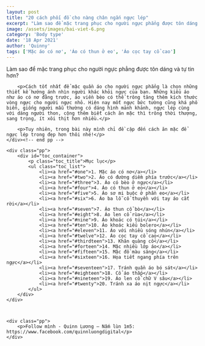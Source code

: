 ```yaml
---
layout: post
title: "20 cách phối đồ cho nàng chân ngắn ngực lép"
excerpt: "Làm sao để mặc trang phục cho người ngực phẳng được tôn dáng và tự tin hơn?"
image: /assets/images/bai-viet-6.png
category: 'Body type'
date: '18 Apr 2021'
author: 'Quinny'
tags: ['Mặc áo có nơ', 'Áo có thun ở eo', 'Áo cọc tay cổ cao']
---
```


<div class="blog-content">
    <div class="pp">
        <p>Làm sao để mặc trang phục cho người ngực phẳng được tôn dáng và tự tin hơn?</p>

        <p>Cách tốt nhất để mặc quần áo cho người ngực phẳng là chọn những thiết kế hướng ánh nhìn người khác khỏi ngực của bạn. Những kiểu áo như áo có nơ đằng trước, áo viền bèo có thể trông tăng thêm kích thước vòng ngực cho người ngực nhỏ. Hiện nay mốt ngực bức tường cũng khá phổ biến, giống người mẫu thường có dáng hình mảnh khảnh, ngực lép cùng với dáng người thon, cộng thêm biết cách ăn mặc thì trông thời thượng, sang trọng, ít xôi thịt hơn nhiều.</p>

        <p>Tuy nhiên, trong bài này mình chỉ đề cập đến cách ăn mặc để ngực lép trong đẹp hơn thôi nhé!</p>
    </div><!-- end pp -->

    <div class="pp">
        <div id="toc_container">
            <p class="toc_title">Mục lục</p>
            <ul class="toc_list">
                <li><a href="#one">1. Mặc áo có nơ</a></li>
                <li><a href="#two">2. Áo có đường diềm phía trước</a></li>
                <li><a href="#three">3. Áo có bèo ở ngực</a></li>
                <li><a href="#four">4. Áo có thun ở eo</a></li>
                <li><a href="#five">5. Áo sơ mi buộc ở phần eo</a></li>
                <li><a href="#six">6. Áo ba lỗ cổ thuyền với tay áo cắt rời</a></li>
                <li><a href="#seven">7. Áo thun cổ bò</a></li>
                <li><a href="#eight">8. Áo len cổ rùa</a></li>
                <li><a href="#nine">9. Áo khoác có túi</a></li>
                <li><a href="#ten">10. Áo khoác kiểu bolero</a></li>
                <li><a href="#eleven">11. Áo với nhiều sóng nhún</a></li>
                <li><a href="#twelve">12. Áo cọc tay cổ cao</a></li>
                <li><a href="#thirdteen">13. Khăn quàng cổ</a></li>
                <li><a href="#forteen">14. Mặc nhiều lớp áo</a></li>
                <li><a href="#fifteen">15. Mặc đồ màu sáng</a></li>
                <li><a href="#sixteen">16. Họa tiết ngang phía trên ngực</a></li>
                <li><a href="#seventeen">17. Tránh quần áo bó sát</a></li>
                <li><a href="#eighteen">18. Cổ áo thấp</a></li>
                <li><a href="#nineteen">19. Áo len cổ chữ V sâu</a></li>
                <li><a href="#twenty">20. Tránh xa áo nịt ngực</a></li>
            </ul>
        </div>
    </div>

    

    <div class="pp">
        <p>Follow mình - Quinn Lương – Nấm lùn 1m5: https://www.facebook.com/quinnluongdigital</p>
    </div>
</div><!-- end content -->